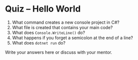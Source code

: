 # Quiz – Hello World

1. What command creates a new console project in C#?
2. What file is created that contains your main code?
3. What does `Console.WriteLine()` do?
4. What happens if you forget a semicolon at the end of a line?
5. What does `dotnet run` do?

Write your answers here or discuss with your mentor.
 